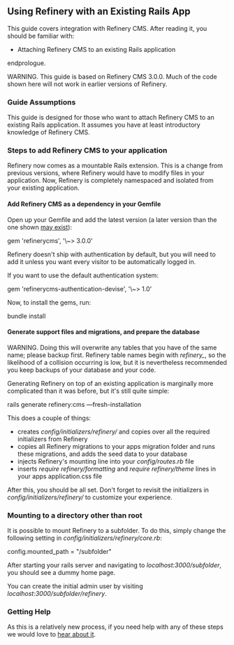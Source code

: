 Using Refinery with an Existing Rails App
-----------------------------------------

This guide covers integration with Refinery CMS. After reading it, you
should be familiar with:

-   Attaching Refinery CMS to an existing Rails application

endprologue.

WARNING. This guide is based on Refinery CMS 3.0.0. Much of the code
shown here will not work in earlier versions of Refinery.

### Guide Assumptions

This guide is designed for those who want to attach Refinery CMS to an
existing Rails application. It assumes you have at least introductory
knowledge of Refinery CMS.

### Steps to add Refinery CMS to your application

Refinery now comes as a mountable Rails extension. This is a change from
previous versions, where Refinery would have to modify files in your
application. Now, Refinery is completely namespaced and isolated from
your existing application.

#### Add Refinery CMS as a dependency in your Gemfile

Open up your Gemfile and add the latest version (a later version than
the one shown [may
exist](https://rubygems.org/gems/refinerycms/versions)):

<ruby>
 gem 'refinerycms', '\~&gt; 3.0.0'
</ruby>

Refinery doesn't ship with authentication by default, but you will need
to add it
unless you want every visitor to be automatically logged in.

If you want to use the default authentication system:

<ruby>
 gem 'refinerycms-authentication-devise', '\~&gt; 1.0'
</ruby>

Now, to install the gems, run:

<shell>
 bundle install
</shell>

#### Generate support files and migrations, and prepare the database

WARNING. Doing this will overwrite any tables that you have of the same
name; please backup first. Refinery table names begin with *refinery_*,
so the likelihood of a collision occurring is low, but it is
nevertheless recommended you keep backups of your database and your
code.

Generating Refinery on top of an existing application is marginally more
complicated than it was before, but it's still quite simple:

<shell>
 rails generate refinery:cms —fresh-installation
</shell>

This does a couple of things:

-   creates *config/initializers/refinery/* and copies over all the
    required initializers from Refinery
-   copies all Refinery migrations to your apps migration folder and
    runs these migrations, and adds the seed data to your database
-   injects Refinery's mounting line into your *config/routes.rb* file
-   inserts *require refinery/formatting* and *require refinery/theme*
    lines in your apps application.css file

After this, you should be all set. Don't forget to revisit the
initializers in *config/initializers/refinery/* to customize your
experience.

### Mounting to a directory other than root

It is possible to mount Refinery to a subfolder. To do this, simply
change the following setting in *config/initializers/refinery/core.rb*:

<ruby>
 config.mounted_path = "/subfolder"
</ruby>

After starting your rails server and navigating to
*localhost:3000/subfolder*, you should see a dummy home page.

You can create the initial admin user by visiting
*localhost:3000/subfolder/refinery*.

### Getting Help

As this is a relatively new process, if you need help with any of these
steps we would love to [hear about it](/guides/how-to-get-help/).
